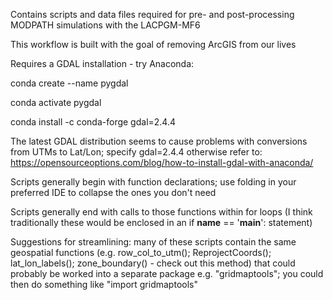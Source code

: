 Contains scripts and data files required for pre- and post-processing MODPATH simulations with the LACPGM-MF6

This workflow is built with the goal of removing ArcGIS from our lives 

Requires a GDAL installation - try Anaconda:

conda create --name pygdal

conda activate pygdal

conda install -c conda-forge gdal=2.4.4

The latest GDAL distribution seems to cause problems with conversions from UTMs to Lat/Lon; specify gdal=2.4.4
otherwise refer to:
https://opensourceoptions.com/blog/how-to-install-gdal-with-anaconda/

Scripts generally begin with function declarations; use folding in your preferred IDE to collapse the ones you don't need

Scripts generally end with calls to those functions within for loops (I think traditionally these would be enclosed in an if __name__ == '__main__': statement)

Suggestions for streamlining: many of these scripts contain the same geospatial functions (e.g. row_col_to_utm(); ReprojectCoords(); lat_lon_labels(); zone_boundary() - check out this method) that could probably be worked into a separate package e.g. "gridmaptools"; you could then do something like "import gridmaptools"
